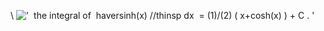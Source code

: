 \\
!['  the integral of  haversinh(x) //thinsp dx  = (1)/(2) ( x+cosh(x) ) + C . '](../dictionary/equation_images/3926.1..png)
